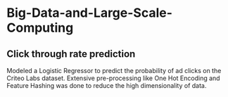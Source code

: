 # Big-Data-and-Large-Scale-Computing

## Click through rate prediction

Modeled a Logistic Regressor to predict the probability of ad clicks on the Criteo Labs dataset. Extensive pre-processing
like One Hot Encoding and Feature Hashing was done to reduce the high dimensionality of data.
